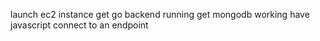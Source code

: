 
launch ec2 instance
get go backend running
get mongodb working
have javascript connect to an endpoint

